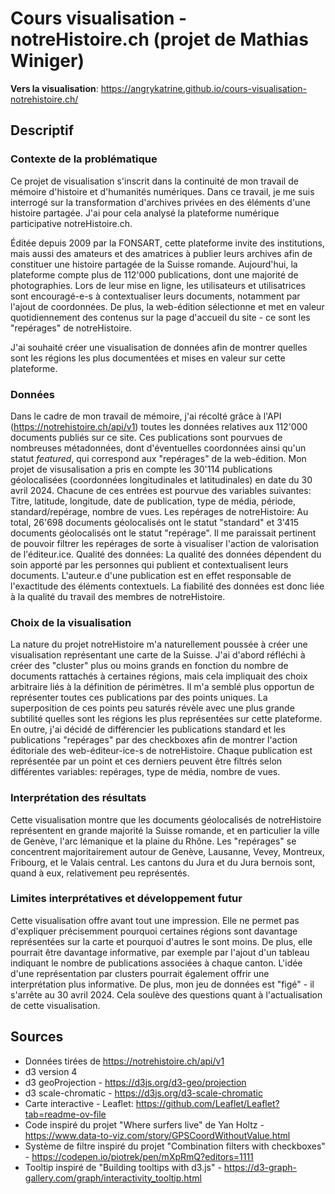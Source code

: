 # Cours visualisation - notreHistoire.ch (projet de Mathias Winiger)

**Vers la visualisation**: https://angrykatrine.github.io/cours-visualisation-notrehistoire.ch/

## Descriptif

### Contexte de la problématique
Ce projet de visualisation s'inscrit dans la continuité de mon travail de mémoire d'histoire et d'humanités numériques. Dans ce travail, je me suis interrogé sur la transformation d'archives privées en des éléments d'une histoire partagée. J'ai pour cela analysé la plateforme numérique participative notreHistoire.ch.

Éditée depuis 2009 par la FONSART, cette plateforme invite des institutions, mais aussi des amateurs et des amatrices à publier leurs archives afin de constituer une histoire partagée de la Suisse romande. Aujourd'hui, la plateforme compte plus de 112'000 publications, dont une majorité de photographies. Lors de leur mise en ligne, les utilisateurs et utilisatrices sont encouragé-e-s à contextualiser leurs documents, notamment par l'ajout de coordonnées. De plus, la web-édition sélectionne et met en valeur quotidiennement des contenus sur la page d'accueil du site - ce sont les "repérages" de notreHistoire.

J'ai souhaité créer une visualisation de données afin de montrer quelles sont les régions les plus documentées et mises en valeur sur cette plateforme. 

### Données
Dans le cadre de mon travail de mémoire, j'ai récolté grâce à l'API (https://notrehistoire.ch/api/v1) toutes les données relatives aux 112'000 documents publiés sur ce site. Ces publications sont pourvues de nombreuses métadonnées, dont d'éventuelles coordonnées ainsi qu'un statut *featured*, qui correspond aux "repérages" de la web-édition.
Mon projet de visusalisation a pris en compte les 30'114 publications géolocalisées (coordonnées longitudinales et latitudinales) en date du 30 avril 2024. Chacune de ces entrées est pourvue des variables suivantes: Titre, latitude, longitude, date de publication, type de média, période, standard/repérage, nombre de vues. 
Les repérages de notreHistoire: Au total, 26'698 documents géolocalisés ont le statut "standard" et 3'415 documents géolocalisés ont le statut "repérage". Il me paraissait pertinent de pouvoir filtrer les repérages de sorte à visualiser l'action de valorisation de l'éditeur.ice.
Qualité des données: La qualité des données dépendent du soin apporté par les personnes qui publient et contextualisent leurs documents. L'auteur.e d'une publication est en effet responsable de l'exactitude des éléments contextuels. La fiabilité des données est donc liée à la qualité du travail des membres de notreHistoire.

### Choix de la visualisation
La nature du projet notreHistoire m'a naturellement poussée à créer une visualisation représentant une carte de la Suisse. J'ai d'abord réfléchi à créer des "cluster" plus ou moins grands en fonction du nombre de documents rattachés à certaines régions, mais cela impliquait des choix arbitraire liés à la définition de périmètres. Il m'a semblé plus opportun de représenter toutes ces publications par des points uniques. La superposition de ces points peu saturés révèle avec une plus grande subtilité quelles sont les régions les plus représentées sur cette plateforme. En outre, j'ai décidé de différencier les publications standard et les publications "repérages" par des checkboxes afin de montrer l'action éditoriale des web-éditeur-ice-s de notreHistoire. Chaque publication est représentée par un point et ces derniers peuvent être filtrés selon différentes variables: repérages, type de média, nombre de vues.

### Interprétation des résultats
Cette visualisation montre que les documents géolocalisés de notreHistoire représentent en grande majorité la Suisse romande, et en particulier la ville de Genève, l'arc lémanique et la plaine du Rhône. Les "repérages" se concentrent majoritairement autour de Genève, Lausanne, Vevey, Montreux, Fribourg, et le Valais central. Les cantons du Jura et du Jura bernois sont, quand à eux, relativement peu représentés. 

### Limites interprétatives et développement futur
Cette visualisation offre avant tout une impression. Elle ne permet pas d'expliquer précisemment pourquoi certaines régions sont davantage représentées sur la carte et pourquoi d'autres le sont moins. De plus, elle pourrait être davantage informative, par exemple par l'ajout d'un tableau indiquant le nombre de publications associées à chaque canton. L'idée d'une représentation par clusters pourrait également offrir une interprétation plus informative. De plus, mon jeu de données est "figé" - il s'arrête au 30 avril 2024. Cela soulève des questions quant à l'actualisation de cette visualisation.

## Sources

- Données tirées de https://notrehistoire.ch/api/v1
- d3 version 4
- d3 geoProjection - https://d3js.org/d3-geo/projection
- d3 scale-chromatic - https://d3js.org/d3-scale-chromatic
- Carte interactive - Leaflet: https://github.com/Leaflet/Leaflet?tab=readme-ov-file
- Code inspiré du projet "Where surfers live" de Yan Holtz - https://www.data-to-viz.com/story/GPSCoordWithoutValue.html
- Système de filtre inspiré du projet "Combination filters with checkboxes" - https://codepen.io/piotrek/pen/mXpRmQ?editors=1111
- Tooltip inspiré de "Building tooltips with d3.js" - https://d3-graph-gallery.com/graph/interactivity_tooltip.html  


